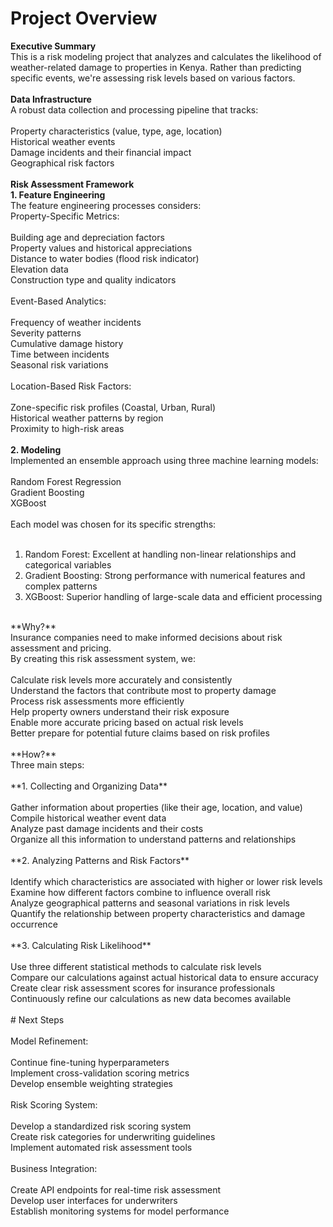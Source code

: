 # Project Overview <br/>
**Executive Summary**<br/>
This is a risk modeling project  that analyzes and calculates the likelihood of weather-related damage to properties in Kenya. Rather than predicting specific events, we're assessing risk levels based on various factors.<br/>
<br/>
**Data Infrastructure**<br/>
A robust data collection and processing pipeline that tracks:<br/>
<br/>
Property characteristics (value, type, age, location)<br/>
Historical weather events<br/>
Damage incidents and their financial impact<br/>
Geographical risk factors<br/>
<br/>
**Risk Assessment Framework**<br/>
**1. Feature Engineering**<br/>
The feature engineering processes considers:<br/>
Property-Specific Metrics:<br/>
<br/>
Building age and depreciation factors<br/>
Property values and historical appreciations<br/>
Distance to water bodies (flood risk indicator)<br/>
Elevation data<br/>
Construction type and quality indicators<br/>
<br/>
Event-Based Analytics:<br/>
<br/>
Frequency of weather incidents<br/>
Severity patterns<br/>
Cumulative damage history<br/>
Time between incidents<br/>
Seasonal risk variations<br/>
<br/>
Location-Based Risk Factors:<br/>
<br/>
Zone-specific risk profiles (Coastal, Urban, Rural)<br/>
Historical weather patterns by region<br/>
Proximity to high-risk areas<br/>
<br/>
**2. Modeling**<br/>
Implemented an ensemble approach using three machine learning models:<br/>
<br/>
Random Forest Regression<br/>
Gradient Boosting<br/>
XGBoost<br/>
<br/>
Each model was chosen for its specific strengths:<br/>
<br/>
1. Random Forest: Excellent at handling non-linear relationships and categorical variables<br/>
2. Gradient Boosting: Strong performance with numerical features and complex patterns<br/>
3. XGBoost: Superior handling of large-scale data and efficient processing<br/>
<br/>
**Why?**<br/>
Insurance companies need to make informed decisions about risk assessment and pricing.<br/>
By creating this risk assessment system, we:<br/>
<br/>
Calculate risk levels more accurately and consistently<br/>
Understand the factors that contribute most to property damage<br/>
Process risk assessments more efficiently<br/>
Help property owners understand their risk exposure<br/>
Enable more accurate pricing based on actual risk levels<br/>
Better prepare for potential future claims based on risk profiles<br/>
<br/>
**How?**<br/>
Three main steps:<br/>
<br/>
**1. Collecting and Organizing Data**<br/>
<br/>
Gather information about properties (like their age, location, and value)<br/>
Compile historical weather event data<br/>
Analyze past damage incidents and their costs<br/>
Organize all this information to understand patterns and relationships<br/>
<br/>
**2. Analyzing Patterns and Risk Factors**<br/>
<br/>
Identify which characteristics are associated with higher or lower risk levels<br/>
Examine how different factors combine to influence overall risk<br/>
Analyze geographical patterns and seasonal variations in risk levels<br/>
Quantify the relationship between property characteristics and damage occurrence<br/>
<br/>
**3. Calculating Risk Likelihood**<br/>
<br/>
Use three different statistical methods to calculate risk levels<br/>
Compare our calculations against actual historical data to ensure accuracy<br/>
Create clear risk assessment scores for insurance professionals<br/>
Continuously refine our calculations as new data becomes available<br/>
<br/>
# Next Steps<br/>
<br/>
Model Refinement:<br/>
<br/>
Continue fine-tuning hyperparameters<br/>
Implement cross-validation scoring metrics<br/>
Develop ensemble weighting strategies<br/>
<br/>
Risk Scoring System:<br/>
<br/>
Develop a standardized risk scoring system<br/>
Create risk categories for underwriting guidelines<br/>
Implement automated risk assessment tools<br/>
<br/>
Business Integration:<br/>
<br/>
Create API endpoints for real-time risk assessment<br/>
Develop user interfaces for underwriters<br/>
Establish monitoring systems for model performance<br/>


